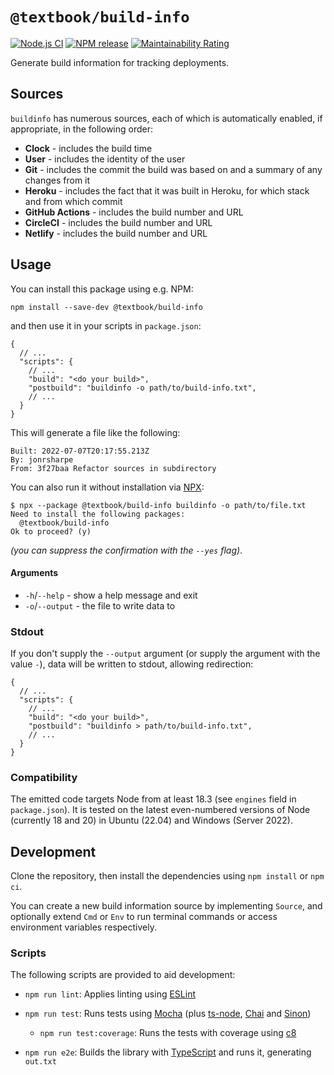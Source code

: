 # `@textbook/build-info`

[![Node.js CI][actions-badge]][actions-link]
[![NPM release][npm-badge]][npm-link]
[![Maintainability Rating][sonar-badge]][sonar-link]

Generate build information for tracking deployments.

## Sources

`buildinfo` has numerous sources, each of which is automatically enabled, if appropriate, in the following order:

- **Clock** - includes the build time
- **User** - includes the identity of the user
- **Git** - includes the commit the build was based on and a summary of any changes from it
- **Heroku** - includes the fact that it was built in Heroku, for which stack and from which commit
- **GitHub Actions** - includes the build number and URL
- **CircleCI** - includes the build number and URL
- **Netlify** - includes the build number and URL

## Usage

You can install this package using e.g. NPM:

```shell
npm install --save-dev @textbook/build-info
```

and then use it in your scripts in `package.json`:

```json5
{
  // ...
  "scripts": {
    // ...
    "build": "<do your build>",
    "postbuild": "buildinfo -o path/to/build-info.txt",
    // ...
  }
}
```

This will generate a file like the following:

```
Built: 2022-07-07T20:17:55.213Z
By: jonrsharpe
From: 3f27baa Refactor sources in subdirectory
```

You can also run it without installation via [NPX]:

```shell
$ npx --package @textbook/build-info buildinfo -o path/to/file.txt
Need to install the following packages:
  @textbook/build-info
Ok to proceed? (y)
```

_(you can suppress the confirmation with the `--yes` flag)_.

#### Arguments

- `-h`/`--help` - show a help message and exit
- `-o`/`--output` - the file to write data to

### Stdout

If you don't supply the `--output` argument (or supply the argument with the value `-`), data will be written to
stdout, allowing redirection:

```json5
{
  // ...
  "scripts": {
    // ...
    "build": "<do your build>",
    "postbuild": "buildinfo > path/to/build-info.txt",
    // ...
  }
}
```

### Compatibility

The emitted code targets Node from at least 18.3 (see `engines` field in `package.json`). It is tested on the latest
even-numbered versions of Node (currently 18 and 20) in Ubuntu (22.04) and Windows (Server 2022).

## Development

Clone the repository, then install the dependencies using `npm install` or `npm ci`.

You can create a new build information source by implementing `Source`, and optionally extend `Cmd` or `Env` to run
terminal commands or access environment variables respectively.

### Scripts

The following scripts are provided to aid development:

- `npm run lint`: Applies linting using [ESLint]

- `npm run test`: Runs tests using [Mocha] (plus [ts-node], [Chai] and [Sinon])

    - `npm run test:coverage`: Runs the tests with coverage using [c8]

- `npm run e2e`: Builds the library with [TypeScript] and runs it, generating `out.txt`

[actions-badge]: https://github.com/textbook/build-info/actions/workflows/push.yml/badge.svg
[actions-link]: https://github.com/textbook/build-info/actions/workflows/push.yml
[c8]: https://www.npmjs.com/package/c8
[chai]: https://www.chaijs.com/
[eslint]: https://eslint.org/
[mocha]: https://mochajs.org/
[npm-badge]: https://img.shields.io/npm/v/@textbook/build-info?logo=npm&color=blue
[npm-link]: https://www.npmjs.com/package/@textbook/build-info
[npx]: https://docs.npmjs.com/cli/v8/commands/npx
[sinon]: https://sinonjs.org/
[sonar-badge]: https://sonarcloud.io/api/project_badges/measure?project=textbook_build-info&metric=sqale_rating
[sonar-link]: https://sonarcloud.io/summary/new_code?id=textbook_build-info
[ts-node]: https://typestrong.org/ts-node/
[typescript]: https://www.typescriptlang.org/
